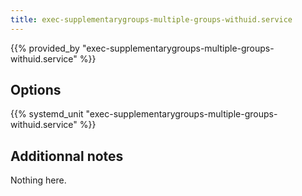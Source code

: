 ```yaml
---
title: exec-supplementarygroups-multiple-groups-withuid.service
---
```


{{% provided_by "exec-supplementarygroups-multiple-groups-withuid.service" %}}

## Options

{{% systemd_unit "exec-supplementarygroups-multiple-groups-withuid.service" %}}

## Additionnal notes

Nothing here.